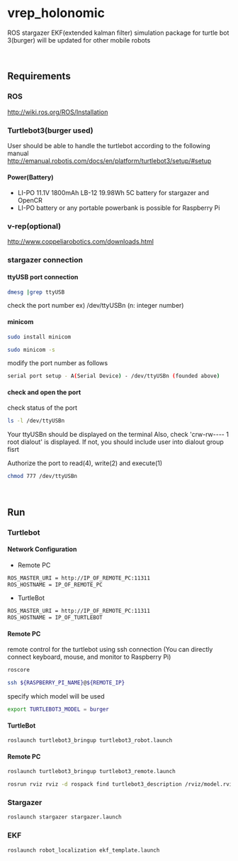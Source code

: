 # vrep_holonomic

ROS stargazer EKF(extended kalman filter) simulation package for turtle bot 3(burger)
will be updated for other mobile robots

<br/>

## Requirements

### ROS
http://wiki.ros.org/ROS/Installation

### Turtlebot3(burger used)
User should be able to handle the turtlebot according to the following manual
http://emanual.robotis.com/docs/en/platform/turtlebot3/setup/#setup

#### Power(Battery)
- LI-PO 11.1V 1800mAh LB-12 19.98Wh 5C battery for stargazer and OpenCR
- LI-PO battery or any portable powerbank is possible for Raspberry Pi

### v-rep(optional)
http://www.coppeliarobotics.com/downloads.html

### stargazer connection
#### ttyUSB port connection
```bash
dmesg |grep ttyUSB
```
check the port number
ex) /dev/ttyUSBn   (n: integer number)

#### minicom
```bash
sudo install minicom
```
```bash
sudo minicom -s
```
modify the port number as follows
```bash
serial port setup - A(Serial Device) - /dev/ttyUSBn (founded above)
```

#### check and open the port
check status of the port
```bash
ls -l /dev/ttyUSBn
```
Your ttyUSBn should be displayed on the terminal
Also, check 'crw-rw---- 1 root dialout' is displayed.
If not, you should include user into dialout group fisrt


Authorize the port to read(4), write(2) and execute(1)
```bash
chmod 777 /dev/ttyUSBn
```


<br/>

## Run

### Turtlebot
#### Network Configuration
- Remote PC
```bash
ROS_MASTER_URI = http://IP_OF_REMOTE_PC:11311
ROS_HOSTNAME = IP_OF_REMOTE_PC
```
- TurtleBot
```bash
ROS_MASTER_URI = http://IP_OF_REMOTE_PC:11311
ROS_HOSTNAME = IP_OF_TURTLEBOT
```

#### Remote PC
remote control for the turtlebot using ssh connection
(You can directly connect keyboard, mouse, and monitor to Raspberry Pi)
```bash
roscore
```
```bash
ssh ${RASPBERRY_PI_NAME}@${REMOTE_IP}
```

specify which model will be used
```bash
export TURTLEBOT3_MODEL = burger
```

#### TurtleBot
```bash
roslaunch turtlebot3_bringup turtlebot3_robot.launch
```

#### Remote PC
```bash
roslaunch turtlebot3_bringup turtlebot3_remote.launch
```
```bash
rosrun rviz rviz -d rospack find turtlebot3_description /rviz/model.rviz
```

### Stargazer
```bash
roslaunch stargazer stargazer.launch
```

### EKF
```bash
roslaunch robot_localization ekf_template.launch
```